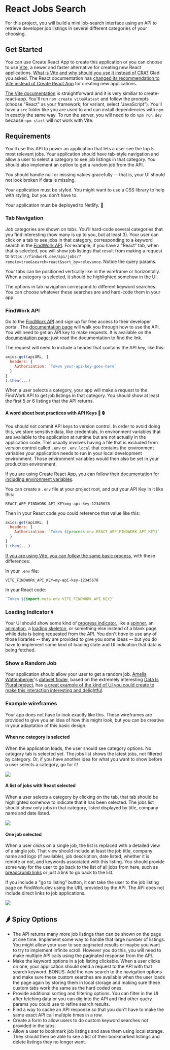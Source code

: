 # React Jobs Search

For this project, you will build a mini job-search interface using an API to retrieve developer job listings in several different categories of your choosing.

## Get Started

You can use Create React App to create this application or you can choose to use [Vite](https://vitejs.dev/), a newer and faster alternative for creating new React applications. [What is Vite and why should you use it instead of CRA?](https://luketheweb.dev/blog/what-is-vite-and-why-should-you-use-it-instead-of-create-react-app) Glad you asked. The React documentation has [changed its recommendation to Vite instead of Create React App](https://github.com/reactjs/react.dev/pull/5487) for creating new applications.

[The Vite documentation](https://vitejs.dev/guide/) is straightforward and it is very similiar to create-react-app. You'll run `npm create vite@latest` and follow the prompts (choose "React" as your framework; for variant, select "JavaScript"). You'll have a `src` folder like you are used to and can install dependencies with `npm` in exactly the same way. To run the server, you will need to do `npm run dev` because `npm start` will not work with Vite.

## Requirements

You'll use this API to power an application that lets a user see the top 5 most relevant jobs. Your application should have tab-style navigation and allow a user to select a category to see job listings in that category. You should also implement an option to get a random job from the API.

You should handle null or missing values gracefully -- that is, your UI should not look broken if data is missing.

Your application must be styled. You might want to use a CSS library to help with styling, but you don't have to.

Your application must be deployed to Netlify. 🚀

### Tab Navigation

Job categories are shown on tabs. You'll hard-code several categories that you find interesting (how many is up to you, but at least 3). Your user can click on a tab to see jobs in that category, corresponding to a keyword search in the [FindWork API](https://findwork.dev/developers/). For example, if you have a "React" tab, when that is selected, you will show job listings that result from making a request to `https://findwork.dev/api/jobs/?remote=true&search=react&sort_by=relevance`. Notice the query params.

Your tabs can be positioned vertically like in the wireframe or horizontally. When a category is selected, it should be highlighted somehow in the UI.

The options in tab navigation correspond to different keyword searches. You can choose whatever these searches are and hard-code them in your app.

### FindWork API

Go to the [FindWork API](https://findwork.dev/developers/) and sign up for free access to their developer portal. The [documentation page](https://findwork.dev/developers/) will walk you through how to use the API. You will need to get an API key  to make requests. It is available on the [documentation page](https://findwork.dev/developers/); just read the documentation to find the link.

The request will need to include a header that contains the API key, like this:

```js
axios.get(apiURL, {
  headers: {
    Authorization: `Token your-api-key-goes-here`
  }
}
).then(...)
```

When a user selects a category, your app will make a request to the FindWork API to get job listings in that category. You should show at least the first 5 or 6 listings that the API returns.

#### A word about best practices with API Keys 🔑 🔒

You should not commit API keys to version control. In order to avoid doing this, we store sensitive data, like credentials, in environment variables that are available to the application at runtime but are not actually in the application code. This usually involves having a file that is excluded from version control called `.env` or `.env.local` that contains the environment variables your application needs to run in your local development environment. Those environment variables would then also be set in your production environment.

If you are using Create React App, you can follow [their documentation for including environment variables](https://create-react-app.dev/docs/adding-custom-environment-variables/).

You can create a `.env` file at your project root, and put your API Key in it like this:
```env
REACT_APP_FINDWORK_API_KEY=my-api-key-12345678
```

Then in your React code you could reference that value like this:

```js
axios.get(apiURL, {
  headers: {
    Authorization: `Token ${process.env.REACT_APP_FINDWORK_API_KEY}`
  }
}
).then(...)
```

[If you are using Vite, you can follow the same basic process](https://vitejs.dev/guide/env-and-mode.html#env-files), with these differences:

In your `.env` file:
```env
VITE_FINDWORK_API_KEY=my-api-key-12345678
```

In your React code:
```js
`Token ${import.meta.env.VITE_FINDWORK_API_KEY}`
```

### Loading Indicator 🌀

Your UI should show some kind of [progress indicator](https://mui.com/material-ui/react-progress/), like a [spinner](https://www.davidhu.io/react-spinners/), an [animation](https://www.framer.com/motion/examples), a [loading skeleton](https://github.com/dvtng/react-loading-skeleton), or something else instead of a blank page while data is being requested from the API. You don't _have_ to use any of those libraries -- they are provided to give you some ideas -- but you do have to implement some kind of loading state and UI indication that data is being fetched.

### Show a Random Job

Your application should allow your user to get a random job. [Amelia Wattenberger](https://wattenberger.com/)'s [dataset finder](https://dataset-finder.netlify.app/), based on the extremely interesting [Data Is Plural project](https://www.data-is-plural.com/), has [a great example of the kind of UI you could create to make this interaction interesting and delightful](https://dataset-finder.netlify.app/random).

### Example wireframes

Your app does not have to look exactly like this. These wireframes are provided to give you an idea of how this might look, but you can be creative in your adaptation of this basic design.

#### When no category is selected

When the application loads, the user should see category options. No category tab is selected yet. The jobs list shows the latest jobs, not filtered by category. Or, if you have another idea for what you want to show before a user selects a category, go for it!

![](latest-list-on-load.png)

#### A list of jobs with React selected

When a user selects a category by clicking on the tab, that tab should be highlighted somehow to indicate that it has been selected. The jobs list should show only jobs in that category, listed displayed by title, company name and date listed.

![](wireframe-job-list.png)

#### One job selected

When a user clicks on a single job, the list is replaced with a detailed view of a single job. That view should include at least the job title, company name and logo (if available), job description, date listed, whether it is remote or not, and keywords associated with this listing. You should provide some way for the user to go back to the list of all jobs from here, such as [breadcrumb links](https://getbootstrap.com/docs/4.0/components/breadcrumb/) or just a link to go back to the list.

If you include a "go to listing" button, it can take the user to the job listing page on FindWork.dev using the URL provided by the API. The API does not include direct links to job applications.

![](wireframe-selected-job.png)

## 🌶️ Spicy Options

- The API returns many more job listings than can be shown on the page at one time. Implement some way to handle that large number of listings. You might allow your user to see paginated results or maybe you want to try to implement infinite scroll. However you do this, you will need to make multiple API calls using the paginated response from the API.
- Make the keyword options in a job listing clickable. When a user clicks on one, your application should send a request to the API with that search keyword. BONUS: Add the new search to the navigation options and make sure these custom searches are available when the user loads the page again by storing them in local storage and making sure these custom tabs work the same as the hard coded ones.
- Provide additional sorting and filtering options. You can filter in the UI after fetching data or you can dig into the API and find other query params you could use to refine search results.
- Find a way to cache an API response so that you don't have to make the same exact API call multiple times in a row.
- Create a form to allow users to do custom keyword searches not provided in the tabs.
- Allow a user to bookmark job listings and save them using local storage. They should then be able to see a list of their bookmarked listings and delete listings they no longer want.
